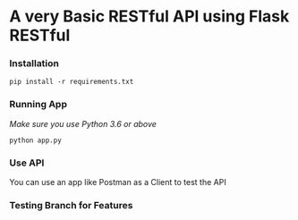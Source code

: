 # A very Basic RESTful API using Flask RESTful

### Installation

```
pip install -r requirements.txt
```

### Running App
*Make sure you use Python 3.6 or above*

```
python app.py
```

### Use API

You can use an app like Postman as a Client to test the API


### Testing Branch for Features

